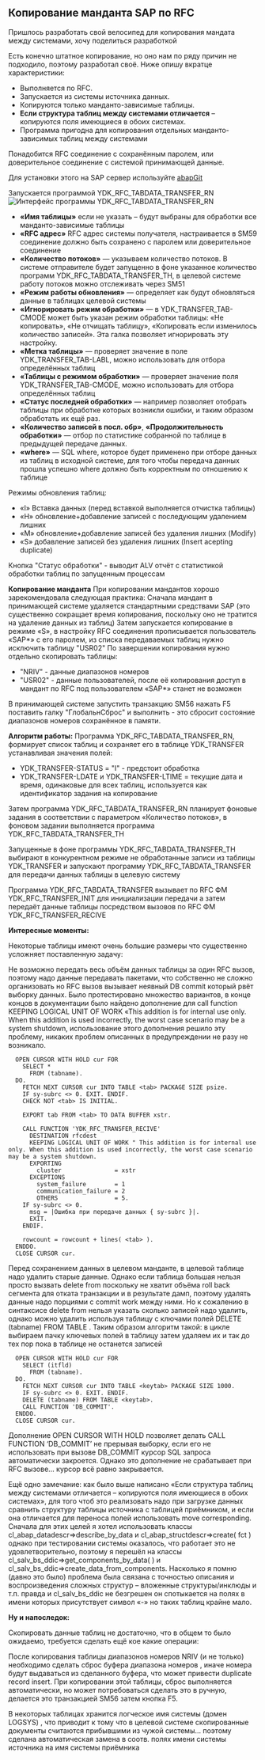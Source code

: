## Копирование манданта SAP по RFC
Пришлось разработать свой велосипед для копирования мандата между системами, хочу поделиться разработкой

Есть конечно штатное копирование, но оно нам по ряду причин не подходило, поэтому разработал своё. Ниже опишу вкратце характеристики:
* Выполняется по RFC.
* Запускается из системы источника данных.
* Копируются только манданто-зависимые таблицы.
* **Если структура таблиц между системами отличается** – копируются поля имеющиеся в обоих системах.
* Программа пригодна для копирования отдельных манданто-зависимых таблиц между системами

Понадобится RFC соединение с сохранённым паролем, или доверительное соединение с системой принимающей данные.

Для установки этого на SAP сервер используйте [abapGit](https://docs.abapgit.org/)

Запускается программой YDK_RFC_TABDATA_TRANSFER_RN
![Интерфейс программы YDK_RFC_TABDATA_TRANSFER_RN](Interface_ru.png)
* **«Имя таблицы»** если не указать – будут выбраны для обработки все манданто-зависимые таблицы
* **«RFC адрес»** RFC адрес системы получателя, настраивается в SM59 соединение должно быть сохранено с паролем или доверительное соединение 
* **«Количество потоков»** — указываем количество потоков. В системе отправителе будет запущенно в фоне указанное количество программ YDK_RFC_TABDATA_TRANSFER_TH, в целевой системе работу потоков можно отслеживать через SM51
* **«Режим работы обновления»** — определяет как будут обновляться данные в таблицах целевой системы
* **«Игнорировать режим обработки»** — в YDK_TRANSFER_TAB-CMODE может быть указан режим обработки таблицы: «Не копировать», «Не отчищать таблицу», «Копировать если изменилось количество записей». Эта галка позволяет игнорировать эту настройку.
* **«Метка таблицы»** — проверяет значение в поле YDK_TRANSFER_TAB-LABL, можно использовать для отбора определённых таблиц
* **«Таблицы с режимом обработки»** — проверяет значение поля YDK_TRANSFER_TAB-CMODE, можно использовать для отбора определённых таблиц
* **«Статус последней обработки»** — например позволяет отобрать таблицы при обработке которых возникли ошибки, и таким образом обработать их ещё раз.
* **«Количество записей в посл. обр»**, **«Продолжительность обработки»** — отбор по статистике собранной по таблице в предыдущей передаче данных.
* **«where»** — SQL where, которое будет применено при отборе данных из таблиц в исходной системе, для того чтобы передача данных прошла успешно where должно быть корректным по отношению к таблице

Режимы обновления таблиц:
* «I» Вставка данных (перед вставкой выполняется отчистка таблицы)
* «H» обновление+добавление записей с последующим удалением лишних
* «M» обновление+добавление записей без удаления лишних (Modify)
* «S» добавление записей без удаления лишних (Insert acepting duplicate)

Кнопка "Статус обработки" - выводит ALV отчёт с статистикой обработки таблиц по запущенным процессам

**Копирование манданта**
При копировании мандантов хорошо зарекомендовала следующая практика:
Сначала мандант в принимающей системе удаляется стандартными средствами SAP (это существенно сокращает время копирования, поскольку оно не тратится на удаление данных из таблиц)
Затем запускается копирование в режиме «S», в настройку RFC соединения прописывается пользователь «SAP*» с его паролем, из списка передаваемых таблиц нужно исключить таблицу "USR02"
По завершении копирования нужно отдельно скопировать таблицы: 
* "NRIV" - данные диапазонов номеров
* "USR02" - данные пользователей, после её копирования доступ в мандант по RFC под пользователем «SAP*» станет не возможен

В принимающей системе запустить транзакцию SM56 нажать F5 поставить галку "ГлобальнСброс" и выполнить - это сбросит состояние диапазонов номеров сохранённое в памяти.


**Алгоритм работы:**
Программа YDK_RFC_TABDATA_TRANSFER_RN, формирует список таблиц и сохраняет его в таблице YDK_TRANSFER устанавливая значения полей:
* YDK_TRANSFER-STATUS = "I" - предстоит обработка
* YDK_TRANSFER-LDATE и YDK_TRANSFER-LTIME = текущие дата и время, одинаковые для всех таблиц, используется как идентификатор задания на копирование

Затем программа YDK_RFC_TABDATA_TRANSFER_RN планирует фоновые задания в соответствии с параметром «Количество потоков», в фоновом задании выполняется программа YDK_RFC_TABDATA_TRANSFER_TH

Запущенные в фоне программы YDK_RFC_TABDATA_TRANSFER_TH выбирают в конкурентном режиме не обработанные записи из таблицы YDK_TRANSFER и запускают программу YDK_RFC_TABDATA_TRANSFER для передачи данных таблицы в целевую систему

Программа YDK_RFC_TABDATA_TRANSFER вызывает по RFC ФМ YDK_RFC_TRANSFER_INIT для инициализации передачи а затем передаёт данные таблицы посредством вызовов по RFC ФМ YDK_RFC_TRANSFER_RECIVE

**Интересные моменты:**

Некоторые таблицы имеют очень большие размеры что существенно усложняет поставленную задачу:

Не возможно передать весь объём данных таблицы за один RFC вызов, поэтому надо данные передавать пакетами, что собственно не сложно организовать но RFC вызов вызывает неявный DB commit который рвёт выборку данных. Было протестировано множество вариантов, в конце концов в документации было найдено дополнение для call function KEEPING LOGICAL UNIT OF WORK «This addition is for internal use only. When this addition is used incorrectly, the worst case scenario may be a system shutdown, использование этого дополнения решило эту проблему, никаких проблем описанных в предупреждении не разу не возникало.
```ABAP
  OPEN CURSOR WITH HOLD cur FOR
    SELECT *
      FROM (tabname).
  DO.
    FETCH NEXT CURSOR cur INTO TABLE <tab> PACKAGE SIZE psize.
    IF sy-subrc <> 0. EXIT. ENDIF.
    CHECK NOT <tab> IS INITIAL.

    EXPORT tab FROM <tab> TO DATA BUFFER xstr.

    CALL FUNCTION 'YDK_RFC_TRANSFER_RECIVE'
      DESTINATION rfcdest
      KEEPING LOGICAL UNIT OF WORK " This addition is for internal use only. When this addition is used incorrectly, the worst case scenario may be a system shutdown.
      EXPORTING
        cluster               = xstr
      EXCEPTIONS
        system_failure        = 1
        communication_failure = 2
        OTHERS                = 5.
    IF sy-subrc <> 0.
      msg = |Ошибка при передаче данных { sy-subrc }|.
      EXIT.
    ENDIF.

    rowcount = rowcount + lines( <tab> ).
  ENDDO.
  CLOSE CURSOR cur.
```
Перед сохранением данных в целевом манданте, в целевой таблице надо удалить старые данные. Однако если таблица большая нельзя просто вызвать delete from <tabname> поскольку не хватит объёма roll back сегмента для отката транзакции и в результате дамп, поэтому удалять данные надо порциями с commit work между ними. Но к сожалению в синтаксисе delete from <tabname> нельзя указать сколько записей надо удалить, однако можно удалить используя таблицу с ключами полей DELETE (tabname) FROM TABLE <keytab>. Таким образом алгоритм такой: в цикле выбираем пачку ключевых полей в таблицу <keytab> затем удаляем их и так до тех пор пока в таблице не останется записей
```ABAP
  OPEN CURSOR WITH HOLD cur FOR
    SELECT (itfld)
      FROM (tabname).
  DO.
    FETCH NEXT CURSOR cur INTO TABLE <keytab> PACKAGE SIZE 1000.
    IF sy-subrc <> 0. EXIT. ENDIF.
    DELETE (tabname) FROM TABLE <keytab>.
    CALL FUNCTION 'DB_COMMIT'.
  ENDDO.
  CLOSE CURSOR cur.
```
Дополнение OPEN CURSOR WITH HOLD позволяет делать CALL FUNCTION ‘DB_COMMIT’ не прерывая выборку, если его не использовать при вызове DB_COMMIT курсор SQL запроса автоматически закроется. Однако это дополнение не срабатывает при RFC вызове… курсор всё равно закрывается.

Ещё одно замечание: как было выше написано «Если структура таблиц между системами отличается – копируются поля имеющиеся в обоих системах», для того чтоб это реализовать надо при загрузке данных сравнить структуру таблицы источника с таблицей приёмником, и если она отличается для переноса полей использовать move corresponding. Сначала для этих целей я хотел использовать классы cl_abap_datadescr=>describe_by_data и cl_abap_structdescr=>create( fct ) однако при тестировании системы оказалось, что работает это не удовлетворительно, поэтому я перешёл на классы cl_salv_bs_ddic=>get_components_by_data( <stab> ) и cl_salv_bs_ddic=>create_data_from_components. Насколько я помню (давно это было) проблема была связана с точностью описания и воспроизведения сложных структур – вложенные структуры/инклюды и т.п. правда и cl_salv_bs_ddic не безгрешен он спотыкается на полях в имени которых присутствует символ «-» но таких таблиц крайне мало.

**Ну и напоследок:**

Скопировать данные таблиц не достаточно, что в общем то было ожидаемо, требуется сделать ещё кое какие операции:

После копирования таблицы диапазонов номеров NRIV (и не только) необходимо сделать сброс буфера диапазона номеров , иначе номера будут выдаваться из сделанного буфера, что может привести duplicate record insert. При копировании этой таблицы, сброс выполняется автоматически, но может потребоваться сделать это в ручную, делается это транзакцией SM56 затем кнопка F5.

В некоторых таблицах хранится логческое имя системы (домен LOGSYS) , что приводит к тому что в целевой системе скопированные документы считаются прибывшими из чужой системы… поэтому сделана автоматическая замена в соотв. полях имени системы источника на имя системы приёмника